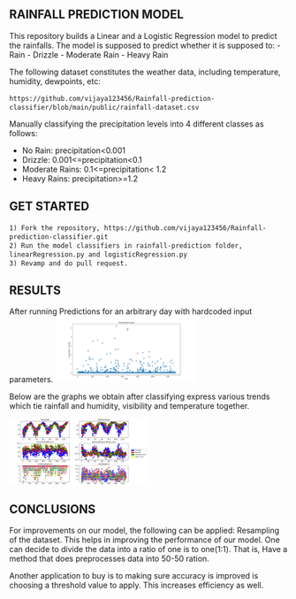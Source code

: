 ## RAINFALL PREDICTION MODEL
This repository builds a Linear and a Logistic Regression model to predict the rainfalls. The model is supposed to predict whether it is supposed to:
    - Rain
    - Drizzle
    - Moderate Rain
    - Heavy Rain

The following dataset constitutes the weather data, including temperature, humidity, dewpoints, etc: 

    https://github.com/vijaya123456/Rainfall-prediction-classifier/blob/main/public/rainfall-dataset.csv
    

Manually classifying the precipitation levels into 4 different classes as follows:

- No Rain: precipitation<0.001
- Drizzle: 0.001<=precipitation<0.1
- Moderate Rains: 0.1<=precipitation< 1.2
- Heavy Rains: precipitation>=1.2

## GET STARTED

    1) Fork the repository, https://github.com/vijaya123456/Rainfall-prediction-classifier.git
    2) Run the model classifiers in rainfall-prediction folder, linearRegression.py and logisticRegression.py
    3) Revamp and do pull request.
    
## RESULTS
After running Predictions for an arbitrary day with hardcoded input parameters.
<img src="predictions/LinearRegression.png" width="50%" height="50%" alt="">


Below are the graphs we obtain after classifying express various trends which tie rainfall and humidity, visibility and temperature together.

<img src="predictions/Logistic_Regression.png" width="50%" height="50%" alt="">

## CONCLUSIONS
For improvements on our model, the following can be applied:
Resampling of the dataset. This helps in improving the performance of our model.
One can decide to divide the data into a ratio of one is to one(1:1). That is, Have a method that does
preprocesses data into 50-50 ration.

Another application to buy is to making sure accuracy is improved is choosing a threshold value to apply. This increases efficiency as well.



